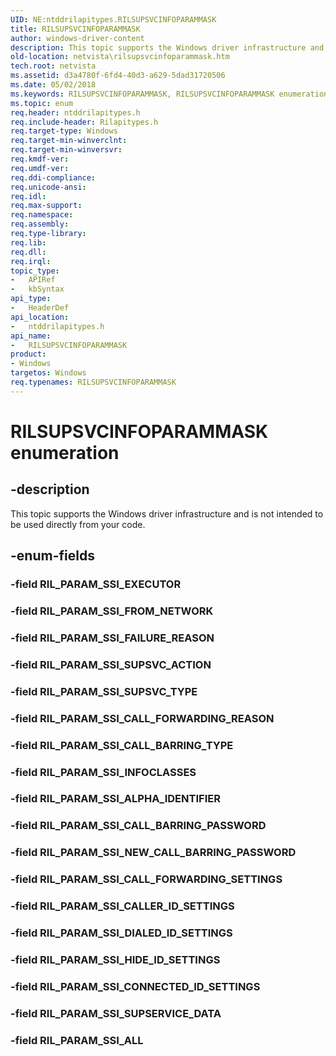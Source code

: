 ```yaml
---
UID: NE:ntddrilapitypes.RILSUPSVCINFOPARAMMASK
title: RILSUPSVCINFOPARAMMASK
author: windows-driver-content
description: This topic supports the Windows driver infrastructure and is not intended to be used directly from your code.
old-location: netvista\rilsupsvcinfoparammask.htm
tech.root: netvista
ms.assetid: d3a4780f-6fd4-40d3-a629-5dad31720506
ms.date: 05/02/2018
ms.keywords: RILSUPSVCINFOPARAMMASK, RILSUPSVCINFOPARAMMASK enumeration [Network Drivers Starting with Windows Vista], RIL_PARAM_SSI_ALL, RIL_PARAM_SSI_ALPHA_IDENTIFIER, RIL_PARAM_SSI_CALLER_ID_SETTINGS, RIL_PARAM_SSI_CALL_BARRING_PASSWORD, RIL_PARAM_SSI_CALL_BARRING_TYPE, RIL_PARAM_SSI_CALL_FORWARDING_REASON, RIL_PARAM_SSI_CALL_FORWARDING_SETTINGS, RIL_PARAM_SSI_CONNECTED_ID_SETTINGS, RIL_PARAM_SSI_DIALED_ID_SETTINGS, RIL_PARAM_SSI_FAILURE_REASON, RIL_PARAM_SSI_FROM_NETWORK, RIL_PARAM_SSI_HIDE_ID_SETTINGS, RIL_PARAM_SSI_INFOCLASSES, RIL_PARAM_SSI_NEW_CALL_BARRING_PASSWORD, RIL_PARAM_SSI_SUPSERVICE_DATA, RIL_PARAM_SSI_SUPSVC_ACTION, RIL_PARAM_SSI_SUPSVC_TYPE, netvista.rilsupsvcinfoparammask, ntddrilapitypes/RILSUPSVCINFOPARAMMASK, ntddrilapitypes/RIL_PARAM_SSI_ALL, ntddrilapitypes/RIL_PARAM_SSI_ALPHA_IDENTIFIER, ntddrilapitypes/RIL_PARAM_SSI_CALLER_ID_SETTINGS, ntddrilapitypes/RIL_PARAM_SSI_CALL_BARRING_PASSWORD, ntddrilapitypes/RIL_PARAM_SSI_CALL_BARRING_TYPE, ntddrilapitypes/RIL_PARAM_SSI_CALL_FORWARDING_REASON, ntddrilapitypes/RIL_PARAM_SSI_CALL_FORWARDING_SETTINGS, ntddrilapitypes/RIL_PARAM_SSI_CONNECTED_ID_SETTINGS, ntddrilapitypes/RIL_PARAM_SSI_DIALED_ID_SETTINGS, ntddrilapitypes/RIL_PARAM_SSI_FAILURE_REASON, ntddrilapitypes/RIL_PARAM_SSI_FROM_NETWORK, ntddrilapitypes/RIL_PARAM_SSI_HIDE_ID_SETTINGS, ntddrilapitypes/RIL_PARAM_SSI_INFOCLASSES, ntddrilapitypes/RIL_PARAM_SSI_NEW_CALL_BARRING_PASSWORD, ntddrilapitypes/RIL_PARAM_SSI_SUPSERVICE_DATA, ntddrilapitypes/RIL_PARAM_SSI_SUPSVC_ACTION, ntddrilapitypes/RIL_PARAM_SSI_SUPSVC_TYPE
ms.topic: enum
req.header: ntddrilapitypes.h
req.include-header: Rilapitypes.h
req.target-type: Windows
req.target-min-winverclnt: 
req.target-min-winversvr: 
req.kmdf-ver: 
req.umdf-ver: 
req.ddi-compliance: 
req.unicode-ansi: 
req.idl: 
req.max-support: 
req.namespace: 
req.assembly: 
req.type-library: 
req.lib: 
req.dll: 
req.irql: 
topic_type:
-	APIRef
-	kbSyntax
api_type:
-	HeaderDef
api_location:
-	ntddrilapitypes.h
api_name:
-	RILSUPSVCINFOPARAMMASK
product:
- Windows
targetos: Windows
req.typenames: RILSUPSVCINFOPARAMMASK
---
```


# RILSUPSVCINFOPARAMMASK enumeration


## -description


This topic supports the Windows driver infrastructure and is not intended to be used directly from your code.


## -enum-fields




### -field RIL_PARAM_SSI_EXECUTOR


### -field RIL_PARAM_SSI_FROM_NETWORK


### -field RIL_PARAM_SSI_FAILURE_REASON


### -field RIL_PARAM_SSI_SUPSVC_ACTION


### -field RIL_PARAM_SSI_SUPSVC_TYPE


### -field RIL_PARAM_SSI_CALL_FORWARDING_REASON


### -field RIL_PARAM_SSI_CALL_BARRING_TYPE


### -field RIL_PARAM_SSI_INFOCLASSES


### -field RIL_PARAM_SSI_ALPHA_IDENTIFIER


### -field RIL_PARAM_SSI_CALL_BARRING_PASSWORD


### -field RIL_PARAM_SSI_NEW_CALL_BARRING_PASSWORD


### -field RIL_PARAM_SSI_CALL_FORWARDING_SETTINGS


### -field RIL_PARAM_SSI_CALLER_ID_SETTINGS


### -field RIL_PARAM_SSI_DIALED_ID_SETTINGS


### -field RIL_PARAM_SSI_HIDE_ID_SETTINGS


### -field RIL_PARAM_SSI_CONNECTED_ID_SETTINGS


### -field RIL_PARAM_SSI_SUPSERVICE_DATA


### -field RIL_PARAM_SSI_ALL

